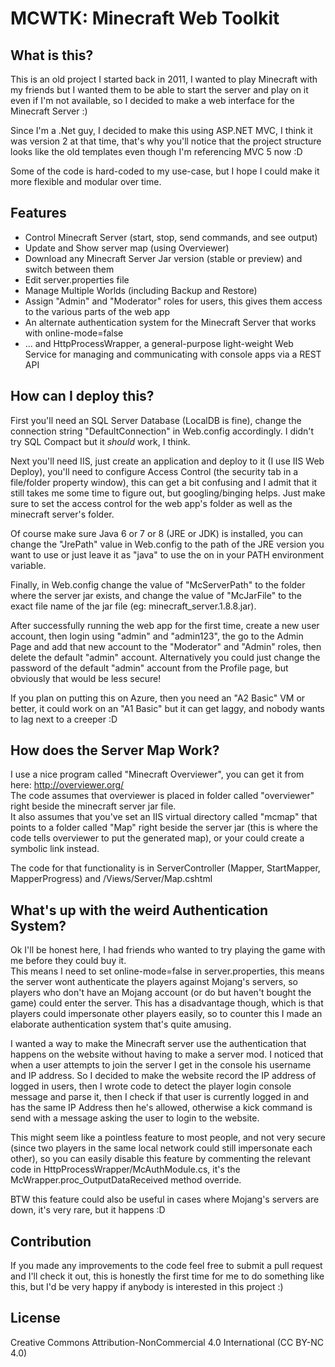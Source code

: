 # MCWTK: Minecraft Web Toolkit #

## What is this? ##
This is an old project I started back in 2011, I wanted to play Minecraft with my friends but I wanted them to be able to start the server and play on it even if I'm not available, so I decided to make a web interface for the Minecraft Server :)

Since I'm a .Net guy, I decided to make this using ASP.NET MVC, I think it was version 2 at that time, that's why you'll notice that the project structure looks like the old templates even though I'm referencing MVC 5 now :D

Some of the code is hard-coded to my use-case, but I hope I could make it more flexible and modular over time.

## Features ##
- Control Minecraft Server (start, stop, send commands, and see output)
- Update and Show server map (using Overviewer)
- Download any Minecraft Server Jar version (stable or preview) and switch between them
- Edit server.properties file
- Manage Multiple Worlds (including Backup and Restore)
- Assign "Admin" and "Moderator" roles for users, this gives them access to the various parts of the web app
- An alternate authentication system for the Minecraft Server that works with online-mode=false
- ... and HttpProcessWrapper, a general-purpose light-weight Web Service for managing and communicating with console apps via a REST API

## How can I deploy this? ##
First you'll need an SQL Server Database (LocalDB is fine), change the connection string "DefaultConnection" in Web.config accordingly. I didn't try SQL Compact but it *should* work, I think.

Next you'll need IIS, just create an application and deploy to it (I use IIS Web Deploy), you'll need to configure Access Control (the security tab in a file/folder property window), this can get a bit confusing and I admit that it still takes me some time to figure out, but googling/binging helps. Just make sure to set the access control for the web app's folder as well as the minecraft server's folder.

Of course make sure Java 6 or 7 or 8 (JRE or JDK) is installed, you can change the "JrePath" value in Web.config to the path of the JRE version you want to use or just leave it as "java" to use the on in your PATH environment variable.

Finally, in Web.config change the value of "McServerPath" to the folder where the server jar exists, and change the value of "McJarFile" to the exact file name of the jar file (eg: minecraft_server.1.8.8.jar).

After successfully running the web app for the first time, create a new user account, then login using "admin" and "admin123", the go to the Admin Page and add that new account to the "Moderator" and "Admin" roles, then delete the default "admin" account. Alternatively you could just change the password of the default "admin" account from the Profile page, but obviously that would be less secure!

If you plan on putting this on Azure, then you need an "A2 Basic" VM or better, it could work on an "A1 Basic" but it can get laggy, and nobody wants to lag next to a creeper :D

## How does the Server Map Work? ##
I use a nice program called "Minecraft Overviewer", you can get it from here: http://overviewer.org/  
The code assumes that overviewer is placed in folder called "overviewer" right beside the minecraft server jar file.  
It also assumes that you've set an IIS virtual directory called "mcmap" that points to a folder called "Map" right beside the server jar (this is where the code tells overviewer to put the generated map), or your could create a symbolic link instead.

The code for that functionality is in ServerController (Mapper, StartMapper, MapperProgress) and /Views/Server/Map.cshtml

## What's up with the weird Authentication System? ##
Ok I'll be honest here, I had friends who wanted to try playing the game with me before they could buy it.  
This means I need to set online-mode=false in server.properties, this means the server wont authenticate the players against Mojang's servers, so players who don't have an Mojang account (or do but haven't bought the game) could enter the server. This has a disadvantage though, which is that players could impersonate other players easily, so to counter this I made an elaborate authentication system that's quite amusing.

I wanted a way to make the Minecraft server use the authentication that happens on the website without having to make a server mod. I noticed that when a user attempts to join the server I get in the console his username and IP address. So I decided to make the website record the IP address of logged in users, then I wrote code to detect the player login console message and parse it, then I check if that user is currently logged in and has the same IP Address then he's allowed, otherwise a kick command is send with a message asking the user to login to the website.

This might seem like a pointless feature to most people, and not very secure (since two players in the same local network could still impersonate each other), so you can easily disable this feature by commenting the relevant code in HttpProcessWrapper/McAuthModule.cs, it's the McWrapper.proc_OutputDataReceived method override.

BTW this feature could also be useful in cases where Mojang's servers are down, it's very rare, but it happens :D

## Contribution ##
If you made any improvements to the code feel free to submit a pull request and I'll check it out, this is honestly the first time for me to do something like this, but I'd be very happy if anybody is interested in this project :)

## License ##
Creative Commons Attribution-NonCommercial 4.0 International (CC BY-NC 4.0)
